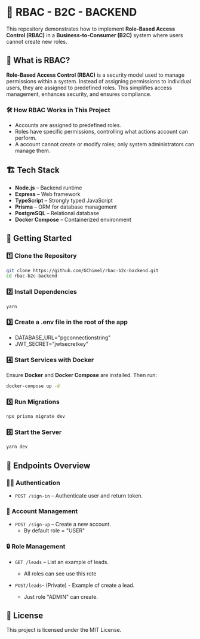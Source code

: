 # 📌 RBAC - B2C - BACKEND

This repository demonstrates how to implement **Role-Based Access Control (RBAC)** in a **Business-to-Consumer (B2C)** system where users cannot create new roles.

## 🚀 What is RBAC?

**Role-Based Access Control (RBAC)** is a security model used to manage permissions within a system. Instead of assigning permissions to individual users, they are assigned to predefined roles. This simplifies access management, enhances security, and ensures compliance.

### 🛠 How RBAC Works in This Project

- Accounts are assigned to predefined roles.
- Roles have specific permissions, controlling what actions account can perform.
- A account cannot create or modify roles; only system administrators can manage them.

## 🏗 Tech Stack

- **Node.js** – Backend runtime
- **Express** – Web framework
- **TypeScript** – Strongly typed JavaScript
- **Prisma** – ORM for database management
- **PostgreSQL** – Relational database
- **Docker Compose** – Containerized environment

## 🚀 Getting Started

### 1️⃣ Clone the Repository

```sh
git clone https://github.com/GChimel/rbac-b2c-backend.git
cd rbac-b2c-backend
```

### 2️⃣ Install Dependencies

```sh
yarn
```

### 3️⃣ Create a .env file in the root of the app

- DATABASE_URL="pgconnectionstring"
- JWT_SECRET="jwtsecretkey"

### 4️⃣ Start Services with Docker

Ensure **Docker** and **Docker Compose** are installed. Then run:

```sh
docker-compose up -d
```

### 5️⃣ Run Migrations

```sh
npx prisma migrate dev
```

### 6️⃣ Start the Server

```sh
yarn dev
```

## 🔑 Endpoints Overview

### 🧑‍💻 Authentication

- `POST /sign-in` – Authenticate user and return token.

### 👤 Account Management

- `POST /sign-up` – Create a new account.
  - By default role = "USER"

### 🔒 Role Management

- `GET /leads` – List an example of leads.

  - All roles can see use this rote

- `POST/leads`- (Private) - Example of create a lead.
  - Just role "ADMIN" can create.

## 📜 License

This project is licensed under the MIT License.
